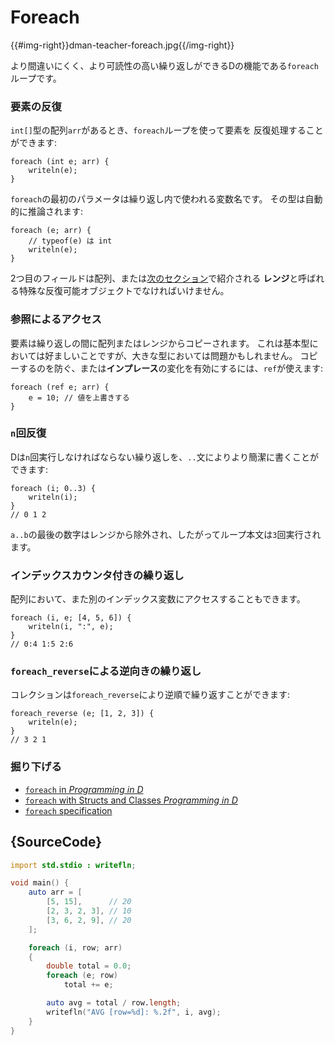 # Foreach

{{#img-right}}dman-teacher-foreach.jpg{{/img-right}}

より間違いにくく、より可読性の高い繰り返しができるDの機能である`foreach`ループです。

### 要素の反復

`int[]`型の配列`arr`があるとき、`foreach`ループを使って要素を
反復処理することができます:

    foreach (int e; arr) {
        writeln(e);
    }

`foreach`の最初のパラメータは繰り返し内で使われる変数名です。
その型は自動的に推論されます:

    foreach (e; arr) {
        // typeof(e) は int
        writeln(e);
    }

2つ目のフィールドは配列、または[次のセクション](basics/ranges)で紹介される
**レンジ**と呼ばれる特殊な反復可能オブジェクトでなければいけません。

### 参照によるアクセス

要素は繰り返しの間に配列またはレンジからコピーされます。
これは基本型においては好ましいことですが、大きな型においては問題かもしれません。
コピーするのを防ぐ、または**インプレース**の変化を有効にするには、`ref`が使えます:

    foreach (ref e; arr) {
        e = 10; // 値を上書きする
    }

### `n`回反復

Dは`n`回実行しなければならない繰り返しを、`..`文によりより簡潔に書くことができます:

    foreach (i; 0..3) {
        writeln(i);
    }
    // 0 1 2

`a..b`の最後の数字はレンジから除外され、したがってループ本文は`3`回実行されます。

### インデックスカウンタ付きの繰り返し

配列において、また別のインデックス変数にアクセスすることもできます。

    foreach (i, e; [4, 5, 6]) {
        writeln(i, ":", e);
    }
    // 0:4 1:5 2:6

### `foreach_reverse`による逆向きの繰り返し

コレクションは`foreach_reverse`により逆順で繰り返すことができます:

    foreach_reverse (e; [1, 2, 3]) {
        writeln(e);
    }
    // 3 2 1

### 掘り下げる

- [`foreach` in _Programming in D_](http://ddili.org/ders/d.en/foreach.html)
- [`foreach` with Structs and Classes  _Programming in D_](http://ddili.org/ders/d.en/foreach_opapply.html)
- [`foreach` specification](https://dlang.org/spec/statement.html#ForeachStatement)

## {SourceCode}

```d
import std.stdio : writefln;

void main() {
    auto arr = [
        [5, 15],      // 20
        [2, 3, 2, 3], // 10
        [3, 6, 2, 9], // 20
    ];

    foreach (i, row; arr)
    {
        double total = 0.0;
        foreach (e; row)
            total += e;

        auto avg = total / row.length;
        writefln("AVG [row=%d]: %.2f", i, avg);
    }
}
```
